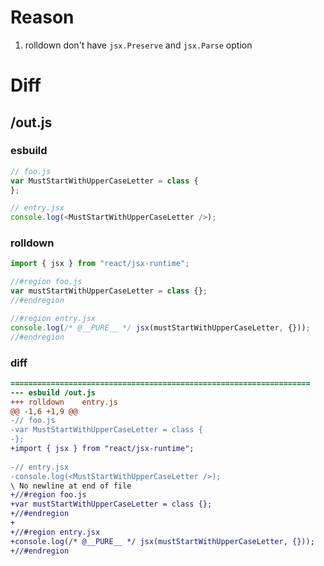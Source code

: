 # Reason
1. rolldown don't have `jsx.Preserve` and `jsx.Parse` option
# Diff
## /out.js
### esbuild
```js
// foo.js
var MustStartWithUpperCaseLetter = class {
};

// entry.jsx
console.log(<MustStartWithUpperCaseLetter />);
```
### rolldown
```js
import { jsx } from "react/jsx-runtime";

//#region foo.js
var mustStartWithUpperCaseLetter = class {};
//#endregion

//#region entry.jsx
console.log(/* @__PURE__ */ jsx(mustStartWithUpperCaseLetter, {}));
//#endregion

```
### diff
```diff
===================================================================
--- esbuild	/out.js
+++ rolldown	entry.js
@@ -1,6 +1,9 @@
-// foo.js
-var MustStartWithUpperCaseLetter = class {
-};
+import { jsx } from "react/jsx-runtime";
 
-// entry.jsx
-console.log(<MustStartWithUpperCaseLetter />);
\ No newline at end of file
+//#region foo.js
+var mustStartWithUpperCaseLetter = class {};
+//#endregion
+
+//#region entry.jsx
+console.log(/* @__PURE__ */ jsx(mustStartWithUpperCaseLetter, {}));
+//#endregion

```